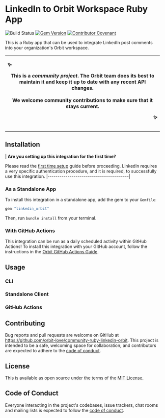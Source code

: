 # LinkedIn to Orbit Workspace Ruby App

![Build Status](https://github.com/orbit-love/community-ruby-linkedin-orbit/workflows/CI/badge.svg)
[![Gem Version](https://badge.fury.io/rb/linkedin_orbit.svg)](https://badge.fury.io/rb/dev_orbit)
[![Contributor Covenant](https://img.shields.io/badge/Contributor%20Covenant-2.0-4baaaa.svg)](code_of_conduct.md)

This is a Ruby app that can be used to integrate LinkedIn post comments into your organization's Orbit workspace.

|<p align="left">:sparkles:</p> This is a *community project*. The Orbit team does its best to maintain it and keep it up to date with any recent API changes.<br/><br/>We welcome community contributions to make sure that it stays current. <p align="right">:sparkles:</p>|
|-----------------------------------------|

<hr />

## Installation

| **Are you setting up this integration for the first time?**

Please read the [first time setup]() guide before proceeding. LinkedIn requires a very specific authentication procedure, and it is required, to successfully use this integration.
|-----------------------------------------|

### As a Standalone App

To install this integration in a standalone app, add the gem to your `Gemfile`:

```ruby
gem "linkedin_orbit"
```

Then, run `bundle install` from your terminal.

### With GitHub Actions

This integration can be run as a daily scheduled activity within GitHub Actions! To install this integration with your GitHub account, follow the instructions in the [Orbit GitHub Actions Guide](https://github.com/orbit-love/github-actions-templates).
## Usage

### CLI

### Standalone Client

### GitHub Actions

## Contributing

Bug reports and pull requests are welcome on GitHub at https://github.com/orbit-love/community-ruby-linkedin-orbit. This project is intended to be a safe, welcoming space for collaboration, and contributors are expected to adhere to the [code of conduct](https://github.com/orbit-love/community-ruby-linkedin-orbit/blob/main/CODE_OF_CONDUCT.md).

## License

This is available as open source under the terms of the [MIT License](https://opensource.org/licenses/MIT).

## Code of Conduct

Everyone interacting in the project's codebases, issue trackers, chat rooms and mailing lists is expected to follow the [code of conduct](https://github.com/orbit-live/community-ruby-linkedin-orbit/blob/main/CODE_OF_CONDUCT.md).
